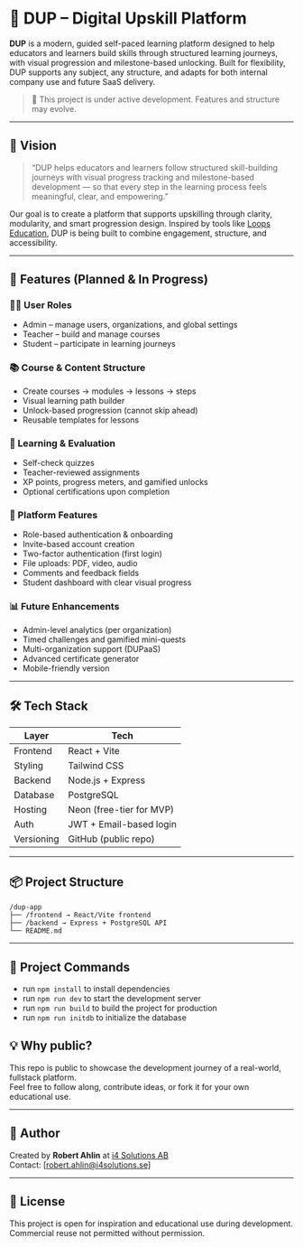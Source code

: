# 🚀 DUP – Digital Upskill Platform

**DUP** is a modern, guided self-paced learning platform designed to help educators and learners build skills through structured learning journeys, with visual progression and milestone-based unlocking. Built for flexibility, DUP supports any subject, any structure, and adapts for both internal company use and future SaaS delivery.

> 🚧 This project is under active development. Features and structure may evolve.

---

## 🌟 Vision

> “DUP helps educators and learners follow structured skill-building journeys with visual progress tracking and milestone-based development — so that every step in the learning process feels meaningful, clear, and empowering.”

Our goal is to create a platform that supports upskilling through clarity, modularity, and smart progression design. Inspired by tools like [Loops Education](https://loopseducation.com), DUP is being built to combine engagement, structure, and accessibility.

---

## 🚀 Features (Planned & In Progress)

### 🧑‍🏫 User Roles
- Admin – manage users, organizations, and global settings
- Teacher – build and manage courses
- Student – participate in learning journeys

### 📚 Course & Content Structure
- Create courses → modules → lessons → steps
- Visual learning path builder
- Unlock-based progression (cannot skip ahead)
- Reusable templates for lessons

### 📝 Learning & Evaluation
- Self-check quizzes
- Teacher-reviewed assignments
- XP points, progress meters, and gamified unlocks
- Optional certifications upon completion

### 🧠 Platform Features
- Role-based authentication & onboarding
- Invite-based account creation
- Two-factor authentication (first login)
- File uploads: PDF, video, audio
- Comments and feedback fields
- Student dashboard with clear visual progress

### 📊 Future Enhancements
- Admin-level analytics (per organization)
- Timed challenges and gamified mini-quests
- Multi-organization support (DUPaaS)
- Advanced certificate generator
- Mobile-friendly version

---

## 🛠️ Tech Stack

| Layer       | Tech              |
|-------------|-------------------|
| Frontend    | React + Vite      |
| Styling     | Tailwind CSS      |
| Backend     | Node.js + Express |
| Database    | PostgreSQL        |
| Hosting     | Neon (free-tier for MVP) |
| Auth        | JWT + Email-based login |
| Versioning  | GitHub (public repo)      |

---

## 📦 Project Structure
```
/dup-app
├── /frontend → React/Vite frontend
├── /backend → Express + PostgreSQL API
└── README.md
```

---

## 📝 Project Commands
- run `npm install` to install dependencies  
- run `npm run dev` to start the development server  
- run `npm run build` to build the project for production  
- run `npm run initdb` to initialize the database  

## 💡 Why public?

This repo is public to showcase the development journey of a real-world, fullstack platform.  
Feel free to follow along, contribute ideas, or fork it for your own educational use.

---

## 👋 Author

Created by **Robert Ahlin** at [i4 Solutions AB](https://i4solutions.se)  
Contact: [robert.ahlin@i4solutions.se]

---

## 📄 License

This project is open for inspiration and educational use during development. Commercial reuse not permitted without permission.
